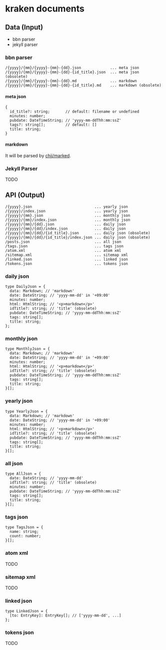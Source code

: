 # kraken documents

## Data (Input)

- bbn parser
- jekyll parser

### bbn parser

```
/{yyyy}/{mm}/{yyyy}-{mm}-{dd}.json             ... meta json
/{yyyy}/{mm}/{yyyy}-{mm}-{dd}-{id_title}.json  ... meta json (obsolete)
/{yyyy}/{mm}/{yyyy}-{mm}-{dd}.md               ... markdown
/{yyyy}/{mm}/{yyyy}-{mm}-{dd}-{id_title}.md    ... markdown (obsolete)
```

#### meta json

```
{
  id_title?: string;       // default: filename or undefined
  minutes: number;
  pubdate: DateTimeString; // 'yyyy-mm-ddThh:mm:ssZ'
  tags?: string[];         // default: []
  title: string;
}
```

#### markdown

It will be parsed by [chjj/marked][].

[chjj/marked]: https://github.com/chjj/marked

### Jekyll Parser

TODO

## API (Output)

```
/{yyyy}.json                            ... yearly json
/{yyyy}/index.json                      ... yearly json
/{yyyy}/{mm}.json                       ... monthly json
/{yyyy}/{mm}/index.json                 ... monthly json
/{yyyy}/{mm}/{dd}.json                  ... daily json
/{yyyy}/{mm}/{dd}/index.json            ... daily json
/{yyyy}/{mm}/{dd}/{id_title}.json       ... daily json (obsolete)
/{yyyy}/{mm}/{dd}/{id_title}/index.json ... daily json (obsolete)
/posts.json                             ... all json
/tags.json                              ... tags json
/atom.xml                               ... atom xml
/sitemap.xml                            ... sitemap xml
/linked.json                            ... linked json
/tokens.json                            ... tokens json
```

### daily json

```
type DailyJson = {
  data: Markdown; // 'markdown'
  date: DateString; // 'yyyy-mm-dd' in '+09:00'
  minutes: number;
  html: HtmlString; // '<p>markdown</p>'
  idTitle?: string; // 'title' (obsolete)
  pubdate: DateTimeString; // 'yyyy-mm-ddThh:mm:ssZ'
  tags: string[];
  title: string;
};
```

### monthly json

```
type MonthlyJson = {
  data: Markdown; // 'markdown'
  date: DateString; // 'yyyy-mm-dd' in '+09:00'
  minutes: number;
  html: HtmlString; // '<p>markdown</p>'
  idTitle?: string; // 'title' (obsolete)
  pubdate: DateTimeString; // 'yyyy-mm-ddThh:mm:ssZ'
  tags: string[];
  title: string;
}[];
```

### yearly json

```
type YearlyJson = {
  data: Markdown; // 'markdown'
  date: DateString; // 'yyyy-mm-dd' in '+09:00'
  minutes: number;
  html: HtmlString; // '<p>markdown</p>'
  idTitle?: string; // 'title' (obsolete)
  pubdate: DateTimeString; // 'yyyy-mm-ddThh:mm:ssZ'
  tags: string[];
  title: string;
}[];
```

### all json

```
type AllJson = {
  date: DateString; // 'yyyy-mm-dd'
  idTitle?: string; // 'title' (obsolete)
  minutes: number;
  pubdate: DateTimeString; // 'yyyy-mm-ddThh:mm:ssZ'
  tags: string[];
  title: string;
}[];
```

### tags json

```
type TagsJson = {
  name: string;
  count: number;
}[];
```

### atom xml

TODO

### sitemap xml

TODO

### linked json

```
type LinkedJson = {
  [to: EntryKey]: EntryKey[]; // ['yyyy-mm-dd', ...]
};
```

### tokens json

TODO
